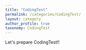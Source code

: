 ```yaml
---
title: "CodingTest"
permalink: /categories/CodingTest/
layout: category
author_profile: true
taxonomy: CodingTest
---
```


Let's prepare CodingTest!!